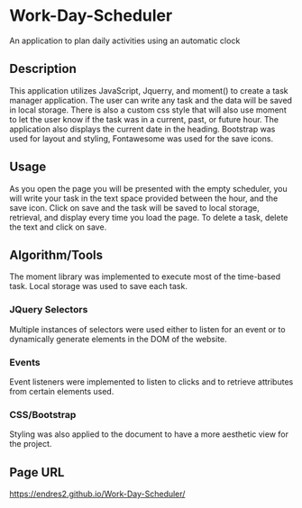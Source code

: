 # Work-Day-Scheduler
An application to plan daily activities using an automatic clock 

## Description
This application utilizes JavaScript, Jquerry, and moment() to create a task manager application. The user can write any task and the data will be saved in local storage. There is also a custom css style that will also use moment to let the user know if the task was in a current, past, or future hour. The application also displays the current date in the heading. Bootstrap was used for layout and styling, Fontawesome was used for the save icons.

## Usage
As you open the page you will be presented with the empty scheduler, you will write your task in the text space provided between the hour, and the save icon. Click on save and the task will be saved to local storage, retrieval, and display every time you load the page. To delete a task, delete the text and click on save.

## Algorithm/Tools
The moment library was implemented to execute most of the time-based task. Local storage was used to save each task.

### JQuery Selectors
Multiple instances of selectors were used either to listen for an event or to dynamically generate elements in the DOM of the website.

### Events
Event listeners were implemented to listen to clicks and to retrieve attributes from certain elements used. 


### CSS/Bootstrap
Styling was also applied to the document to have a more aesthetic view for the project.

## Page URL
https://endres2.github.io/Work-Day-Scheduler/
